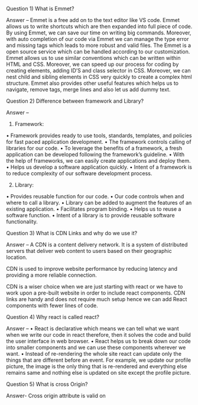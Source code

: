 Question 1) What is Emmet?

Answer – Emmet is a free add on to the text editor like VS code. Emmet allows us to write shortcuts which are then expanded into full piece of code. By using Emmet, we can save our time on writing big commands. Moreover, with auto completion of our code via Emmet we can manage the type error and missing tags which leads to more robust and valid files. The Emmet is a open source service which can be handled according to our customization. Emmet allows us to use similar conventions which can be written within HTML and CSS. Moreover, we can speed up our process for coding by creating elements, adding ID’S and class selector in CSS. Moreover, we can nest child and sibling elements in CSS very quickly to create a complex html structure. Emmet also provides other useful features which helps us to navigate, remove tags, merge lines and also let us add dummy text. 

Question 2) Difference between framework and Library?

Answer – 

1. Framework:

•	Framework provides ready to use tools, standards, templates, and policies for fast paced application development.
•	The framework controls calling of libraries for our code.
•	To leverage the benefits of a framework, a fresh application can be developed following the framework’s guideline.
•	With the help of frameworks, we can easily create applications and deploy them.
•	Helps us develop a software application quickly.
•	Intent of a framework is to reduce complexity of our software development process.

2. Library:

•	Provides reusable function for our code.
•	Our code controls when and where to call a library.
•	Library can be added to augment the features of an existing application.
•	Facilitates program binding.
•	Helps us to reuse a software function.
•	Intent of a library is to provide reusable software functionality.

Question 3) What is CDN Links and why do we use it?

Answer – A CDN is a content delivery network. It is a system of distributed servers that deliver web content to users based on their geographic location. 

CDN is used to improve website performance by reducing latency and providing a more reliable connection.

CDN is a wiser choice when we are just starting with react or we have to work upon a pre-built website in order to include react components. CDN links are handy and does not require much setup hence we can add React components with fewer lines of code.

Question 4) Why react is called react?

Answer – 
•	React is declarative which means we can tell what we want when we write our code in react therefore, then it solves the code and build the user interface in web browser.
•	React helps us to break down our code into smaller components and we can use these components wherever we want.
•	Instead of re-rendering the whole site react can update only the things that are different before an event. For example, we update our profile picture, the image is the only thing that is re-rendered and everything else remains same and nothing else is updated on site except the profile picture.

Question 5) What is cross Origin?

Answer- Cross origin attribute is valid on <audio>, <img>, <link>, <script> and <video> elements which provides for cross origin resource sharing which defines how the element handles cross origin requests, thereby enabling the configuration of the CORS requests for the element’s fetched data. Depending on the element, the attribute can be a CORS settings attribute. 

The cross-origin content attribute on a media element is CORS settings attribute and these attributes are enumerated, which can have following possible values:

•	Anonymous: Request uses CORS headers and credentials flag is set to ‘same-origin’. There is no exchange of user credentials via cookies, client-side SSL certificates or HTTP authentication, unless destination is same origin.
•	User-credentials: Request uses CORS headers, credentials flag is set to ‘include’ and user credentials are always included.
•	“ “ : Setting the attribute name to an empty value like cross origin or cross origin=”” , is same as anonymous.

An invalid keyword and empty string will be handles as anonymous keyword.

Question 6) What is a difference between react and reactDOM?

Answer- While building web applications in react it uses two packages React and ReactDOM.

React package holds React source for components, state, props and all the code which is react.

The ReactDOM is a glue between React and the dom. ReactDOM is used to mount our application to index.html file. Hence to mount our index.html with react application we use React.render().

Question 7) What is the difference between React.development.JS and React.Production.js?

Answer- Development is the stage of an application before it is made public while production is the stage of an application after it is made public. Development stage is 3 to 5 times slower than production stage.

Development build is used for building applications. We have source maps, debugging, and often hot reloading ability in those builds. The production builds run in production mode which means this code is running on client’s machine.



